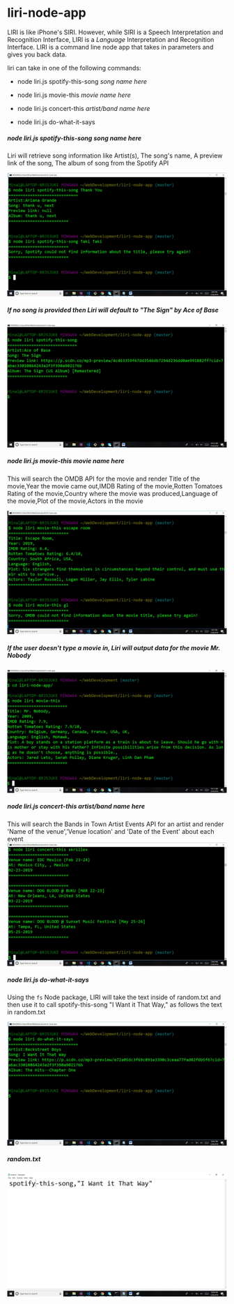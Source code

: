 # liri-node-app
LIRI is like iPhone's SIRI. However, while SIRI is a Speech Interpretation and Recognition Interface, LIRI is a _Language_ Interpretation and Recognition Interface. LIRI is a command line node app that takes in parameters and gives you back data.

liri can take in one of the following commands:

   * node liri.js spotify-this-song _song name here_

   * node liri.js movie-this _movie name here_

   * node liri.js concert-this _artist/band name here_

   * node liri.js do-what-it-says
   
##### node liri.js spotify-this-song _song name here_
   
  Liri will retrieve song information like Artist(s), The song's name, A preview link of the song, The album of song from the Spotify API 
  
![Screenshot](images/SpotifyScreenshot.jpg)

##### If no song is provided then Liri will default to **"The Sign"** by Ace of Base


![Screenshot](images/spotifyAce.jpg)
  
##### node liri.js movie-this _movie name here_
  
  This will search the OMDB API for the movie and render Title of the movie,Year the movie came out,IMDB Rating of the movie,Rotten           Tomatoes Rating of the movie,Country where the movie was produced,Language of the movie,Plot of the movie,Actors in the movie
  
  ![Screenshot](images/OMDB.jpg)
  
##### If the user doesn't type a movie in, Liri will output data for the movie **Mr. Nobody**
  
   ![Screenshot](images/movieMrNobody.jpg)

  
##### node liri.js concert-this _artist/band name here_
  
  This will search the Bands in Town Artist Events API for an artist and render 'Name of the venue','Venue location' and 'Date of the     Event' about each event
    ![Screenshot](images/BandsinTown.jpg)

##### node liri.js do-what-it-says
   
   Using the `fs` Node package, LIRI will take the text inside of random.txt and then use it to call spotify-this-song "I Want it That        Way," as follows the text in random.txt


![Screenshot](images/Doitasitsays.jpg)
     
   
##### random.txt
![Screenshot](images/random.jpg)
